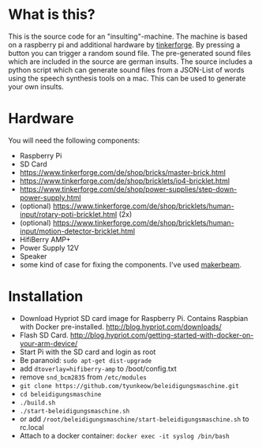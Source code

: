 
What is this?
=============

This is the source code for an "insulting"-machine. 
The machine is based on a raspberry pi and additional hardware by [tinkerforge](http://www.tinkerforge.de).
By pressing a button you can trigger a random sound file. The pre-generated sound files which are included in 
the source are german insults.
The source includes a python script which can generate sound files from a JSON-List of words using the speech
synthesis tools on a mac. This can be used to generate your own insults. 

Hardware
========

You will need the following components:

* Raspberry Pi
* SD Card
* https://www.tinkerforge.com/de/shop/bricks/master-brick.html
* https://www.tinkerforge.com/de/shop/bricklets/io4-bricklet.html
* https://www.tinkerforge.com/de/shop/power-supplies/step-down-power-supply.html
* (optional) https://www.tinkerforge.com/de/shop/bricklets/human-input/rotary-poti-bricklet.html (2x)
* (optional) https://www.tinkerforge.com/de/shop/bricklets/human-input/motion-detector-bricklet.html  
* HifiBerry AMP+
* Power Supply 12V
* Speaker
* some kind of case for fixing the components. I've used [makerbeam](http://www.makerbeam.com).
 

Installation
============

*   Download Hypriot SD card image for Raspberry Pi. Contains Raspbian with Docker pre-installed. http://blog.hypriot.com/downloads/
*   Flash SD Card. http://blog.hypriot.com/getting-started-with-docker-on-your-arm-device/
*   Start Pi with the SD card and login as root
*   Be paranoid: `sudo apt-get dist-upgrade`
*   add `dtoverlay=hifiberry-amp` to /boot/config.txt
*   remove `snd_bcm2835` from `/etc/modules` 
*   `git clone https://github.com/tyunkeow/beleidigungsmaschine.git`
*   `cd beleidigungsmaschine`
*   `./build.sh`
*   `./start-beleidigungsmaschine.sh`
*   or add `/root/beleidigungsmaschine/start-beleidigungsmaschine.sh` to rc.local
*   Attach to a docker container: `docker exec -it syslog /bin/bash` 
 

